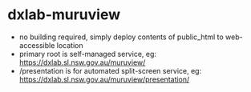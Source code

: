 # dxlab-muruview

- no building required, simply deploy contents of public_html to web-accessible location
- primary root is self-managed service, eg: https://dxlab.sl.nsw.gov.au/muruview/
- /presentation is for automated split-screen service, eg: https://dxlab.sl.nsw.gov.au/muruview/presentation/